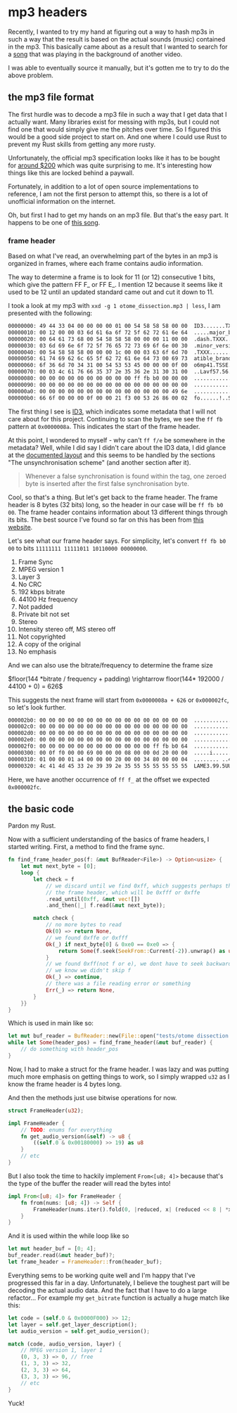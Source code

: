 # mp3 headers

Recently, I wanted to try my hand at figuring out a way to hash mp3s in such a way
that the result is based on the actual sounds (music) contained in the mp3. This
basically came about as a result that I wanted to search for a [song](https://www.youtube.com/watch?v=grdy6rLbQ-c)
that was playing in the background of another video.

I was able to eventually source it manually, but it's gotten me to try to do the
above problem.

## the mp3 file format

The first hurdle was to decode a mp3 file in such a way that I get data that I actually
want. Many libraries exist for messing with mp3s, but I could not find one that would
simply give me the pitches over time. So I figured this would be a good side project
to start on. And one where I could use Rust to prevent my Rust skills from getting
any more rusty.

Unfortunately, the official mp3 specification looks like it has to be bought for
[around \$200](https://www.iso.org/standard/22412.html) which was quite surprising
to me. It's interesting how things like this are locked behind a paywall.

Fortunately, in addition to a lot of open source implementations to reference, I
am not the first person to attempt this, so there is a lot of unofficial information
on the internet.

Oh, but first I had to get my hands on an mp3 file. But that's the easy part.
It happens to be one of [this song](https://www.youtube.com/watch?v=EDjYDfRunUk).

### frame header

Based on what I've read, an overwhelming part of the bytes in an mp3 is organized
in frames, where each frame contains audio information.

The way to determine a frame is to look for 11 (or 12) consecutive 1 bits, which
give the pattern FF F\_ or FF E\_. I mention 12 because it seems like it used to
be 12 until an updated standard came out and cut it down to 11.

I took a look at my mp3 with `xxd -g 1 otome_dissection.mp3 | less`, I am presented
with the following:

```bash
00000000: 49 44 33 04 00 00 00 00 01 00 54 58 58 58 00 00  ID3.......TXXX..
00000010: 00 12 00 00 03 6d 61 6a 6f 72 5f 62 72 61 6e 64  .....major_brand
00000020: 00 64 61 73 68 00 54 58 58 58 00 00 00 11 00 00  .dash.TXXX......
00000030: 03 6d 69 6e 6f 72 5f 76 65 72 73 69 6f 6e 00 30  .minor_version.0
00000040: 00 54 58 58 58 00 00 00 1c 00 00 03 63 6f 6d 70  .TXXX.......comp
00000050: 61 74 69 62 6c 65 5f 62 72 61 6e 64 73 00 69 73  atible_brands.is
00000060: 6f 36 6d 70 34 31 00 54 53 53 45 00 00 00 0f 00  o6mp41.TSSE.....
00000070: 00 03 4c 61 76 66 35 37 2e 35 36 2e 31 30 31 00  ..Lavf57.56.101.
00000080: 00 00 00 00 00 00 00 00 00 00 ff fb b0 00 00 00  ................
00000090: 00 00 00 00 00 00 00 00 00 00 00 00 00 00 00 00  ................
000000a0: 00 00 00 00 00 00 00 00 00 00 00 00 00 00 49 6e  ..............In
000000b0: 66 6f 00 00 00 0f 00 00 21 f3 00 53 26 86 00 02  fo......!..S&...
```

The first thing I see is [ID3](https://id3.org/), which indicates some metadata
that I will not care about for this project. Continuing to scan the bytes, we see
the `ff fb` pattern at `0x0000008a`. This indicates the start of the frame header.

At this point, I wondered to myself - why can't `ff f/e` be somewhere in the metadata?
Well, while I did say I didn't care about the ID3 data, I did glance at the [documented
layout](https://id3.org/id3v2.4.0-structure) and this seems to be handled by the
sections "The unsynchronisation scheme" (and another section after it).

> Whenever a false synchronisation is found within the tag, one zeroed
> byte is inserted after the first false synchronisation byte.

Cool, so that's a thing. But let's get back to the frame header. The frame header
is 8 bytes (32 bits) long, so the header in our case will be `ff fb b0 00`. The frame
header contains information about 13 different things through its bits. The best
source I've found so far on this has been from [this website](http://mpgedit.org/mpgedit/mpeg_format/mpeghdr.htm).

Let's see what our frame header says. For simplicity, let's convert `ff fb b0 00`
to bits `11111111 11111011 10110000 00000000`.

1. Frame Sync
2. MPEG version 1
3. Layer 3
4. No CRC
5. 192 kbps bitrate
6. 44100 Hz frequency
7. Not padded
8. Private bit not set
9. Stereo
10. Intensity stereo off, MS stereo off
11. Not copyrighted
12. A copy of the original
13. No emphasis

And we can also use the bitrate/frequency to determine the frame size

<p>
$floor(144 *bitrate / frequency + padding) \rightarrow floor(144* 192000 / 44100
+ 0) = 626$
</p>

This suggests the next frame will start from `0x0000008a + 626` or `0x000002fc`,
so let's look further.

```bash
000002b0: 00 00 00 00 00 00 00 00 00 00 00 00 00 00 00 00  ................
000002c0: 00 00 00 00 00 00 00 00 00 00 00 00 00 00 00 00  ................
000002d0: 00 00 00 00 00 00 00 00 00 00 00 00 00 00 00 00  ................
000002e0: 00 00 00 00 00 00 00 00 00 00 00 00 00 00 00 00  ................
000002f0: 00 00 00 00 00 00 00 00 00 00 00 00 ff fb b0 64  ...............d
00000300: 00 0f f0 00 00 69 00 00 00 08 00 00 0d 20 00 00  .....i....... ..
00000310: 01 00 00 01 a4 00 00 00 20 00 00 34 80 00 00 04  ........ ..4....
00000320: 4c 41 4d 45 33 2e 39 39 2e 35 55 55 55 55 55 55  LAME3.99.5UUUUUU
```

Here, we have another occurrence of `ff f_` at the offset we expected `0x000002fc`.

## the basic code

Pardon my Rust.

Now with a sufficient understanding of the basics of frame headers, I started
writing. First, a method to find the frame sync.

```rust
fn find_frame_header_pos(f: &mut BufReader<File>) -> Option<usize> {
    let mut next_byte = [0];
    loop {
        let check = f
            // we discard until we find 0xff, which suggests perhaps the start of
            // the frame header, which will be 0xfff or 0xffe
            .read_until(0xff, &mut vec![])
            .and_then(|_| f.read(&mut next_byte));

        match check {
            // no more bytes to read
            Ok(0) => return None,
            // we found 0xffe or 0xfff
            Ok(_) if next_byte[0] & 0xe0 == 0xe0 => {
                return Some(f.seek(SeekFrom::Current(-2)).unwrap() as usize);
            }
            // we found 0xff(not f or e), we dont have to seek backwards because
            // we know we didn't skip f
            Ok(_) => continue,
            // there was a file reading error or something
            Err(_) => return None,
        }
    }}
}
```

Which is used in main like so:

```rust
let mut buf_reader = BufReader::new(File::open("tests/otome dissection remix.mp3")?);
while let Some(header_pos) = find_frame_header(&mut buf_reader) {
    // do something with header_pos
}
```

Now, I had to make a struct for the frame header. I was lazy and was putting much
more emphasis on getting things to work, so I simply wrapped `u32` as I know the
frame header is 4 bytes long.

And then the methods just use bitwise operations for now.

```rust
struct FrameHeader(u32);

impl FrameHeader {
    // TODO: enums for everything
    fn get_audio_version(&self) -> u8 {
        ((self.0 & 0x00180000) >> 19) as u8
    }
    // etc
}
```

But I also took the time to hackily implement `From<[u8; 4]>` because that's the
type of the buffer the reader will read the bytes into!

```rust
impl From<[u8; 4]> for FrameHeader {
    fn from(nums: [u8; 4]) -> Self {
        FrameHeader(nums.iter().fold(0, |reduced, x| (reduced << 8 | *x as u64)))
    }
}
```

And it is used within the while loop like so

```rust
let mut header_buf = [0; 4];
buf_reader.read(&mut header_buf)?;
let frame_header = FrameHeader::from(header_buf);
```

Everything sems to be working quite well and I'm happy that I've progressed this
far in a day. Unfortunately, I believe the toughest part will be decoding the actual
audio data. And the fact that I have to do a large refactor... For example my `get_bitrate`
function is actually a huge match like this:

```rust
let code = (self.0 & 0x0000F000) >> 12;
let layer = self.get_layer_description();
let audio_version = self.get_audio_version();

match (code, audio_version, layer) {
    // MPEG version 1, layer 1
    (0, 3, 3) => 0, // free
    (1, 3, 3) => 32,
    (2, 3, 3) => 64,
    (3, 3, 3) => 96,
    // etc
}
```

Yuck!
